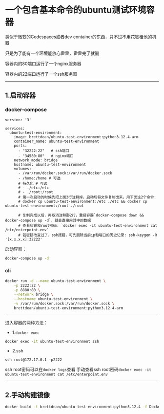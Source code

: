 # 一个包含基本命令的ubuntu测试环境容器

类似于微软的Codespaces或者dev container的东西，只不过不用花钱租他的机器

只是为了能有一个环境能放心霍霍，霍霍完了就删

容器内的80端口运行了一个nginx服务器

容器内的22端口运行了一个ssh服务器

---

## 1.启动容器

### docker-compose

```docker-compose
version: '3'

services:
  ubuntu-test-environment:
    image: brettdean/ubuntu-test-environment:python3.12.4-arm
    container_name: ubuntu-test-environment
    ports:
      - "32222:22"   # ssh端口
      - "34580:80"   # nginx端口
    network_mode: bridge
    hostname: ubuntu-test-environment
    volumes:
      - /var/run/docker.sock:/var/run/docker.sock
      - /home:/home # 可选
      # 持久化 # 可选
      # - ./etc:/etc
      # - ./root:/root
      # 第一次启动的时候先把上面2行注释掉，启动后将文件复制出来，用下面这2个命令:
      # docker cp ubuntu-test-environment:/etc ./etc && docker cp ubuntu-test-environment:/root ./root

      # 复制完成以后，再取消注释那2行，重启容器`docker-compose down && docker-compose up -d`，就会直接用其中的数据
      # 查看私钥和root密码: `docker exec -it ubuntu-test-environment cat /etc/enterpoint.env`
      # 若密钥改变过了，ssh报错，可先删除当前ip和端口的历史记录: ssh-keygen -R '[x.x.x.x]:32222'

```


启动容器：

```bash
docker-compose up -d
```



### cli

```bash
docker run -d --name ubuntu-test-environment \
    -p 2222:22 \
    -p 8880:80 \
    --network bridge \
    --hostname ubuntu-test-environment \
    -v /var/run/docker.sock:/var/run/docker.sock \
    brettdean/ubuntu-test-environment:python3.12.4-arm
```





---

进入容器的两种方法：

 - 1.`docker exec`
```bash
docker exec -it ubuntu-test-environment zsh
```

 - 2.ssh
```
ssh root@172.17.0.1 -p2222
```
ssh root密码可以在`docker logs`查看
手动查看ssh root密码`docker exec -it ubuntu-test-environment cat /etc/enterpoint.env`

---



## 2.手动构建镜像


```bash
docker build -t brettdean/ubuntu-test-environment:python3.12.4 -f Dockerfile-3.12.4 .
```
